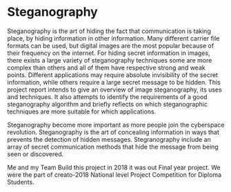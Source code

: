# Steganography

Steganography is the art of hiding the fact that communication is taking place, by hiding information in other information. Many different carrier file formats can be used, but digital images are the most popular because of their frequency on the internet. For hiding secret information in images, there exists a large variety of steganography techniques some are more complex than others and all of them have respective strong and weak points. Different applications may require absolute invisibility of the secret information, while others require a large secret message to be hidden. This project report intends to give an overview of image steganography, its uses and techniques. It also attempts to identify the requirements of a good steganography algorithm and briefly reflects on which steganographic techniques are more suitable for which applications.

Steganography  become  more  important  as  more  people  join  the  cyberspace revolution.  Steganography  is  the  art  of  concealing  information  in  ways  that prevents the detection of hidden messages. Stegranography include an array of secret communication methods  that  hide  the  message  from  being  seen  or  discovered.

Me and my Team Build this project in 2018 it was out Final year project. We were the part of creato-2018 National level Project Competition for Diploma Students.
